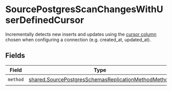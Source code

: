 # SourcePostgresScanChangesWithUserDefinedCursor

Incrementally detects new inserts and updates using the <a href="https://docs.airbyte.com/understanding-airbyte/connections/incremental-append/#user-defined-cursor">cursor column</a> chosen when configuring a connection (e.g. created_at, updated_at).


## Fields

| Field                                                                                                                      | Type                                                                                                                       | Required                                                                                                                   | Description                                                                                                                |
| -------------------------------------------------------------------------------------------------------------------------- | -------------------------------------------------------------------------------------------------------------------------- | -------------------------------------------------------------------------------------------------------------------------- | -------------------------------------------------------------------------------------------------------------------------- |
| `method`                                                                                                                   | [shared.SourcePostgresSchemasReplicationMethodMethod](../../models/shared/sourcepostgresschemasreplicationmethodmethod.md) | :heavy_check_mark:                                                                                                         | N/A                                                                                                                        |